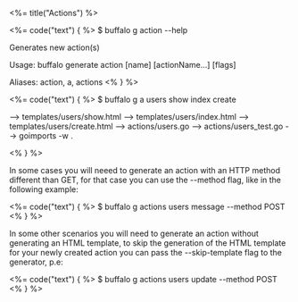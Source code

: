 <%= title("Actions") %>

<%= code("text") { %>
$ buffalo g action --help

Generates new action(s)

Usage:
  buffalo generate action [name] [actionName...] [flags]

Aliases:
  action, a, actions
<% } %>

<%= code("text") { %>
$ buffalo g a users show index create

--> templates/users/show.html
--> templates/users/index.html
--> templates/users/create.html
--> actions/users.go
--> actions/users_test.go
--> goimports -w .

<% } %>

In some cases you will neeed to generate an action with an HTTP method different than GET, for that case you can use the --method flag, like in the following example:

<%= code("text") { %>
$ buffalo g actions users message --method POST
<% } %>

In some other scenarios you will need to generate an action without generating an HTML template, to skip the generation of the HTML template for your newly created action you can pass the --skip-template flag to the generator, p.e:

<%= code("text") { %>
$ buffalo g actions users update --method POST
<% } %>

